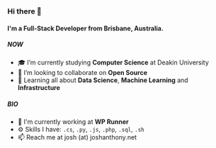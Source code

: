 ### Hi there 👋

#### I'm a Full-Stack Developer from Brisbane, Australia.

##### NOW

- 🎓 I’m currently studying **Computer Science** at Deakin University
- 💬 I’m looking to collaborate on **Open Source**
- 🌱 Learning all about **Data Science**, **Machine Learning** and **Infrastructure**

##### BIO

- 🏢 I'm currently working at **WP Runner**
- ⚙️ Skills I have: `.cs`, `.py`, `.js`, `.php`, `.sql`, `.sh`
- 📫 Reach me at josh (at) joshanthony.net
